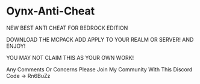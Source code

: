 # Oynx-Anti-Cheat
NEW BEST ANTI CHEAT FOR BEDROCK EDITION



DOWNLOAD THE MCPACK ADD APPLY TO YOUR REALM OR SERVER!
AND ENJOY!



YOU MAY NOT CLAIM THIS AS YOUR OWN WORK!



Any Comments Or Concerns Please Join My Community With This Discord Code -> Rn6BuZz



